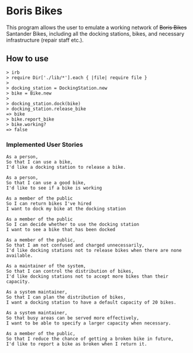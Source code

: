 # Boris Bikes

This program allows the user to emulate a working network of ~~Boris Bikes~~ Santander Bikes, including all the docking stations, bikes, and necessary infrastructure (repair staff etc.).

## How to use

```
> irb
> require Dir['./lib/*'].each { |file| require file }
>
> docking_station = DockingStation.new
> bike = Bike.new
>
> docking_station.dock(bike)
> docking_station.release_bike
=> bike
> bike.report_bike
> bike.working?
=> false
```

### Implemented User Stories

```
As a person,
So that I can use a bike,
I'd like a docking station to release a bike.
```

```
As a person,
So that I can use a good bike,
I'd like to see if a bike is working
```

```
As a member of the public
So I can return bikes I've hired
I want to dock my bike at the docking station
```

```
As a member of the public
So I can decide whether to use the docking station
I want to see a bike that has been docked
```

```
As a member of the public,
So that I am not confused and charged unnecessarily,
I'd like docking stations not to release bikes when there are none available.
```

```
As a maintainer of the system,
So that I can control the distribution of bikes,
I'd like docking stations not to accept more bikes than their capacity.
```

```
As a system maintainer,
So that I can plan the distribution of bikes,
I want a docking station to have a default capacity of 20 bikes.
```

```
As a system maintainer,
So that busy areas can be served more effectively,
I want to be able to specify a larger capacity when necessary.
```

```
As a member of the public,
So that I reduce the chance of getting a broken bike in future,
I'd like to report a bike as broken when I return it.
```
